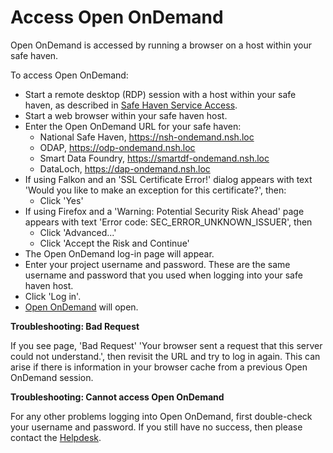 # Access Open OnDemand

Open OnDemand is accessed by running a browser on a host within your safe haven.

To access Open OnDemand:

* Start a remote desktop (RDP) session with a host within your safe haven, as described in [Safe Haven Service Access](../../safe-haven-access/).
* Start a web browser within your safe haven host.
* Enter the Open OnDemand URL for your safe haven:
    - National Safe Haven, https://nsh-ondemand.nsh.loc
    - ODAP, https://odp-ondemand.nsh.loc
    - Smart Data Foundry, https://smartdf-ondemand.nsh.loc
    - DataLoch, https://dap-ondemand.nsh.loc
* If using Falkon and an 'SSL Certificate Error!' dialog appears with text 'Would you like to make an exception for this certificate?', then:
    - Click 'Yes'
* If using Firefox and a 'Warning: Potential Security Risk Ahead' page appears with text 'Error code: SEC_ERROR_UNKNOWN_ISSUER', then
    - Click 'Advanced...'
    - Click 'Accept the Risk and Continue'
* The Open OnDemand log-in page will appear.
* Enter your project username and password. These are the same username and password that you used when logging into your safe haven host.
* Click 'Log in'.
* [Open OnDemand](./open-ondemand.md) will open.

**Troubleshooting: Bad Request**

If you see page, 'Bad Request' 'Your browser sent a request that this server could not understand.', then revisit the URL and try to log in again. This can arise if there is information in your browser cache from a previous Open OnDemand session.

**Troubleshooting: Cannot access Open OnDemand**

For any other problems logging into Open OnDemand, first double-check your username and password. If you still have no success, then please contact the [Helpdesk](TODO).
